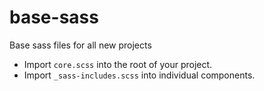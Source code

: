 # base-sass
Base sass files for all new projects

- Import `core.scss` into the root of your project.
- Import `_sass-includes.scss` into individual components.
